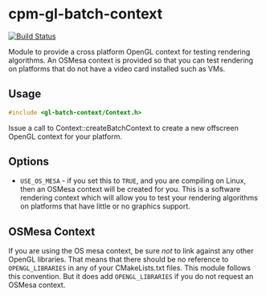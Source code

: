 cpm-gl-batch-context
====================

[![Build Status](https://travis-ci.org/iauns/cpm-gl-batch-context.png)](https://travis-ci.org/iauns/cpm-gl-batch-context)

Module to provide a cross platform OpenGL context for testing rendering
algorithms. An OSMesa context is provided so that you can test rendering on
platforms that do not have a video card installed such as VMs.

Usage
-----

```c++
#include <gl-batch-context/Context.h>
```

Issue a call to Context::createBatchContext to create a new offscreen
OpenGL context for your platform.

Options
-------

* `USE_OS_MESA` - if you set this to `TRUE`, and you are compiling on
Linux, then an OSMesa context will be created for you. This is a software
rendering context which will allow you to test your rendering algorithms on
platforms that have little or no graphics support.

OSMesa Context
--------------

If you are using the OS mesa context, be sure *not* to link against any other
OpenGL libraries. That means that there should be no reference to
`OPENGL_LIBRARIES` in any of your CMakeLists.txt files. This module follows
this convention. But it does add `OPENGL_LIBRARIES` if you do not request an
OSMesa context.

